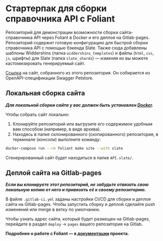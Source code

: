 # Стартерпак для сборки справочника API с Foliant

Репозиторий для демонстрации возможности сборки сайта-справочника API через Foliant в Docker и его деплоя на Gitlab-pages.
Репозиторий содержит готовую конфигурацию для быстрой сборки справочника API с помощью бэкенда Slate. Также сюда добавлены шаблоны Widdershins (папка `widdershins_templates`) и файлы (`html`, `css`, `js`, шрифты) для Slate (папка `slate_shards`) — изменяя их вы можете кастомизировать генерируемый сайт.

[Ссылка](https://foliant-slate-starterpack-denmaloyreb-3e71c2e3b035c652b35456b60.gitlab.io/#swagger-petstore) на сайт, собранного из этого репозитория. Он собирается из OpenAPI-спецификации Swagger Petstore.

## Локальная сборка сайта

***Для локальной сборки сайта у вас должен быть установлен [Docker](https://docs.docker.com/engine/install/).***

Чтобы собрать сайт локально:

1. Клонируйте репозиторий или выгрузите его содержимое удобным вам способом (например, в виде архива).
2. Находясь в папке склонированного (скопированного) репозитория, в терминале (консоли) выполните команду:

```bash
docker-compose run --rm foliant make site --with slate
```

Сгенерированный сайт будет находиться в папке `API.slate/`.

## Деплой сайта на Gitlab-pages

***Если вы клонируете этот репозиторий, не забудьте отвязать свою локальную копию от него и привязать её к своему репозиторию.***

В файле `.gitlab-ci.yml` заданы настройки CI/CD для сборки и деплоя сайта на Gitlab-pages.
Чтобы запустить сборку и деплой сделайте push изменений или merge в ветку по умолчанию.

Чтобы узнать адрес сайта, который будет размещен на Gitlab-pages, перейдите в раздел `deploy` -> `pages` вашего репозитория на Gitlab.

**Подробнее о работе с Foliant — в [документации](https://foliant-docs.github.io/docs/) проекта.**
